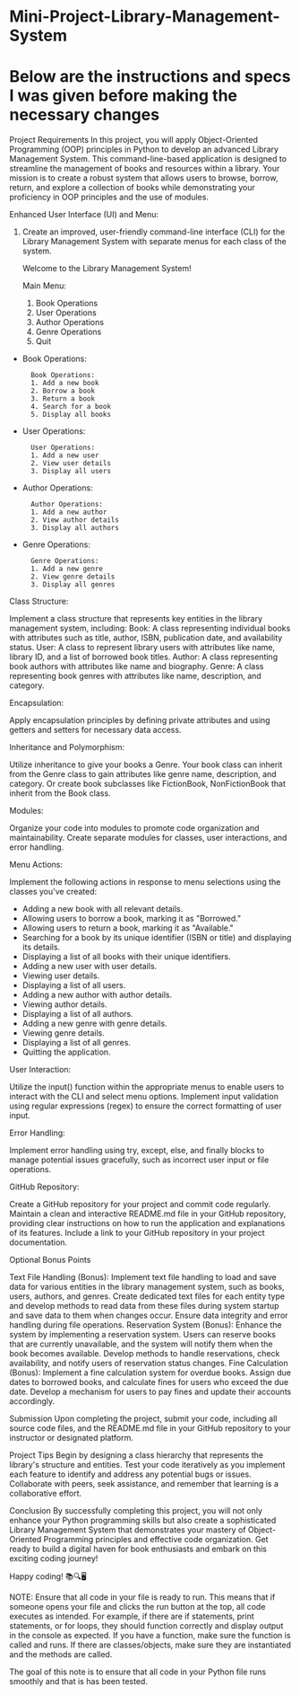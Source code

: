 # Mini-Project-Library-Management-System
# Below are the instructions and specs I was given before making the necessary changes
Project Requirements
In this project, you will apply Object-Oriented Programming (OOP) principles in Python to develop an advanced Library Management System. This command-line-based application is designed to streamline the management of books and resources within a library. Your mission is to create a robust system that allows users to browse, borrow, return, and explore a collection of books while demonstrating your proficiency in OOP principles and the use of modules.

Enhanced User Interface (UI) and Menu:

1. Create an improved, user-friendly command-line interface (CLI) for the Library Management System with separate menus for each class of the system.

    Welcome to the Library Management System!

    Main Menu:
    1. Book Operations
    2. User Operations
    3. Author Operations
    4. Genre Operations
    5. Quit
- Book Operations:

        Book Operations:
        1. Add a new book
        2. Borrow a book
        3. Return a book
        4. Search for a book
        5. Display all books
- User Operations:

        User Operations:
        1. Add a new user
        2. View user details
        3. Display all users
- Author Operations:

        Author Operations:
        1. Add a new author
        2. View author details
        3. Display all authors
- Genre Operations:

        Genre Operations:
        1. Add a new genre
        2. View genre details
        3. Display all genres
Class Structure:

Implement a class structure that represents key entities in the library management system, including:
Book: A class representing individual books with attributes such as title, author, ISBN, publication date, and availability status.
User: A class to represent library users with attributes like name, library ID, and a list of borrowed book titles.
Author: A class representing book authors with attributes like name and biography.
Genre: A class representing book genres with attributes like name, description, and category.


Encapsulation:

Apply encapsulation principles by defining private attributes and using getters and setters for necessary data access.


Inheritance and Polymorphism:

Utilize inheritance to give your books a Genre. Your book class can inherit from the Genre class to gain attributes like genre name, description, and category. Or create book subclasses like FictionBook, NonFictionBook that inherit from the Book class. 


Modules:

Organize your code into modules to promote code organization and maintainability. Create separate modules for classes, user interactions, and error handling.


Menu Actions:

Implement the following actions in response to menu selections using the classes you've created:


- Adding a new book with all relevant details.
- Allowing users to borrow a book, marking it as "Borrowed."
- Allowing users to return a book, marking it as "Available."
- Searching for a book by its unique identifier (ISBN or title) and displaying its details.
- Displaying a list of all books with their unique identifiers.
- Adding a new user with user details.
- Viewing user details.
- Displaying a list of all users.
- Adding a new author with author details.
- Viewing author details.
- Displaying a list of all authors.
- Adding a new genre with genre details.
- Viewing genre details.
- Displaying a list of all genres.
- Quitting the application.


User Interaction:

Utilize the input() function within the appropriate menus to enable users to interact with the CLI and select menu options.
Implement input validation using regular expressions (regex) to ensure the correct formatting of user input.


Error Handling:

Implement error handling using try, except, else, and finally blocks to manage potential issues gracefully, such as incorrect user input or file operations.


GitHub Repository:

Create a GitHub repository for your project and commit code regularly.
Maintain a clean and interactive README.md file in your GitHub repository, providing clear instructions on how to run the application and explanations of its features.
Include a link to your GitHub repository in your project documentation.


Optional Bonus Points

Text File Handling (Bonus): Implement text file handling to load and save data for various entities in the library management system, such as books, users, authors, and genres. Create dedicated text files for each entity type and develop methods to read data from these files during system startup and save data to them when changes occur. Ensure data integrity and error handling during file operations.
Reservation System (Bonus): Enhance the system by implementing a reservation system. Users can reserve books that are currently unavailable, and the system will notify them when the book becomes available. Develop methods to handle reservations, check availability, and notify users of reservation status changes.
Fine Calculation (Bonus): Implement a fine calculation system for overdue books. Assign due dates to borrowed books, and calculate fines for users who exceed the due date. Develop a mechanism for users to pay fines and update their accounts accordingly.


Submission
Upon completing the project, submit your code, including all source code files, and the README.md file in your GitHub repository to your instructor or designated platform.


Project Tips
Begin by designing a class hierarchy that represents the library's structure and entities.
Test your code iteratively as you implement each feature to identify and address any potential bugs or issues.
Collaborate with peers, seek assistance, and remember that learning is a collaborative effort.


Conclusion
By successfully completing this project, you will not only enhance your Python programming skills but also create a sophisticated Library Management System that demonstrates your mastery of Object-Oriented Programming principles and effective code organization. Get ready to build a digital haven for book enthusiasts and embark on this exciting coding journey!

Happy coding! 📚🔍🖥️

NOTE: Ensure that all code in your file is ready to run. This means that if someone opens your file and clicks the run button at the top, all code executes as intended. For example, if there are if statements, print statements, or for loops, they should function correctly and display output in the console as expected. If you have a function, make sure the function is called and runs. If there are classes/objects, make sure they are instantiated and the methods are called.

The goal of this note is to ensure that all code in your Python file runs smoothly and that is has been tested.